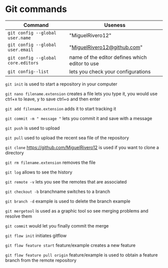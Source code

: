 # Git commands
| Command | Useness|
| ------ | ------ |
 ```git config --global user.name ``` | "MiguelRivero12" 
 ```git config --global user.email ``` | "MiguelRivero12@github.com" 
```git config --global core.editors``` | name of the editor defines which editor to use 
```git config--list``` | lets you check your configurations

`git init` is used to start a repository in your computer

`git nano filename.extension` creates a file lets you type it, you would use ctrl+x to leave, y to save ctrl+o and then enter

`git add filename.extension` adds it to start tracking it

`git commit -m " message "` lets you commit it and save with a message

`git push` is used to upload

`git pull` used to upload the recent sea file of the repository

`git clone` https://github.com/MiguelRivero12 is used if you want to clone a directory

`git rm filename.extension` removes the file

`git log` allows to see the history

`git remote -v` lets you see the remotes that are associated

`git checkout -b` branchname switches to a branch

`git branch -d` example is used to delete the branch example

`git mergetool` is used as a graphic tool so see merging problems and resolve them

`git commit` would let you finally commit the merge

`git flow init` initiates gitflow

`git flow feature start` feature/example creates a new feature

`git flow feature pull origin` feature/example is used to obtain a feature branch from the remote repository



